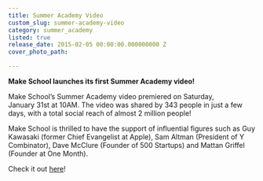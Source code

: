 ```yaml
---
title: Summer Academy Video
custom_slug: summer-academy-video
category: summer_academy
listed: true
release_date: 2015-02-05 00:00:00.000000000 Z
cover_photo_path: 

---
```

**Make School launches its first Summer Academy video!**

Make School’s Summer Academy video premiered on Saturday, January 31st at 10AM. The video was shared by 343 people in just a few days, with a total social reach of almost 2 million people! 

Make School is thrilled to have the support of influential figures such as Guy Kawasaki (former Chief Evangelist at Apple), Sam Altman (President of Y Combinator), Dave McClure (Founder of 500 Startups) and Mattan Griffel (Founder at One Month).

Check it out [here](https://www.youtube.com/watch?v=0aNOvs3foXE)!